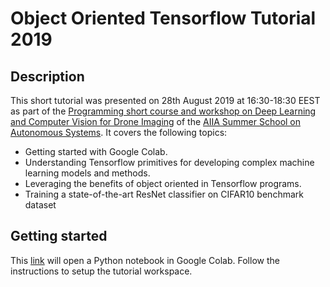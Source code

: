 # Object Oriented Tensorflow Tutorial 2019
## Description
This short tutorial was presented on 28th August 2019 at 16:30-18:30 EEST as part of the [Programming short course and workshop on Deep Learning and Computer Vision for Drone Imaging](http://icarus.csd.auth.gr/drone-school-2019/) of the [AIIA Summer School on Autonomous Systems](http://icarus.csd.auth.gr/summer-school-2019/). It covers the following topics:
* Getting started with Google Colab.
* Understanding Tensorflow primitives for developing complex machine learning models and methods.
* Leveraging the benefits of object oriented in Tensorflow programs.
* Training a state-of-the-art ResNet classifier on CIFAR10 benchmark dataset

## Getting started
This [link](https://colab.research.google.com/drive/1bKunb0v0A97gKvTQCXvgsC53QxoXFJoQ#scrollTo=IAnkDSS5IbjV) will open a Python notebook in Google Colab. Follow the instructions to setup the tutorial workspace.

